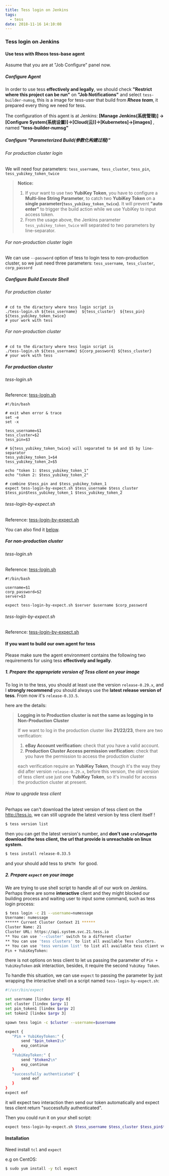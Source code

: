 ```yaml
---
title: Tess login on Jenkins
tags:
  - tess
date: 2018-11-16 14:10:08
---
```


### Tess login on Jenkins

#### Use tess with Rheos tess-base agent

Assume that you are at "Job Configure" panel now.

##### Configure Agent

In order to use tess **effectively and legally**, we should check **"Restrict where this project can be run"** on **"Job Notifications"** and select `tess-builder-numsg`, this is a image for tess-user that build from **_Rheos team_**, it prepared every thing we need for tess.

The configuration of this agent is at Jenkins: **[Manage Jenkins(系统管理)] -> [Configure System(系统设置)]->[Cloud(云)]->[Kubernetes]->[images]** , named **"tess-builder-numsg"**

##### Configure "Parameterized Build(参数化构建过程)"

###### For production cluster login

We will need four parameters: `tess_username`,` tess_cluster`, `tess_pin`, `tess_yubikey_token_twice`

> **Notice:**
>
> 1. If your want to use two **YubiKey Token**, you have to configure a **Multi-line String Parameter**, to catch two **YubiKey Token** on a **single parameter(`tess_yubikey_token_twice`)**. It will prevent **"auto enter"** to trigger the build action while we use YubiKey to input access token.
> 2. From the usage above, the Jenkins parameter `tess_yubikey_token_twice` will separated to two parameters by line-separator.

###### For non-production cluster login

We can use `--password` option of tess to login tess to non-production cluster, so we just need three parameters: `tess_username`,` tess_cluster`, `corp_passord`

##### Configure Build Execute Shell

###### For production cluster

```shell
# cd to the diractory where tess login script is
./tess-login.sh ${tess_username}  ${tess_cluster}  ${tess_pin} ${tess_yubikey_token_twice}
# your work with tess
```

###### For non-production cluster

```shell
# cd to the diractory where tess login script is
./tess-login.sh ${tess_username} ${corp_password} ${tess_cluster}
# your work with tess
```

##### For production cluster

###### tess-login.sh

Reference: [tess-login.sh](https://github.corp.ebay.com/jiaweizhang/NuMessage/blob/promethuesAndGrafanaConfig/numsg-deploy/metrics-deploy/spec/prod/tess-login.sh)

```shell
#!/bin/bash

# exit when error & trace
set -e
set -x

tess_username=$1
tess_cluster=$2
tess_pin=$3

# ${tess_yubikey_token_twice} will separated to $4 and $5 by line-separator
tess_yubikey_token_1=$4
tess_yubikey_token_2=$5

echo "token 1: $tess_yubikey_token_1"
echo "token 2: $tess_yubikey_token_2"

# combine $tess_pin and $tess_yubikey_token_1
expect tess-login-by-expect.sh $tess_username $tess_cluster $tess_pin$tess_yubikey_token_1 $tess_yubikey_token_2
```

###### tess-login-by-expect.sh

Reference: [tess-login-by-expect.sh](https://github.corp.ebay.com/jiaweizhang/NuMessage/blob/promethuesAndGrafanaConfig/numsg-deploy/metrics-deploy/spec/prod/tess-login-by-expect.sh)

You can also find it [below](2.-Prepare-expect-on-your-image).

##### For non-production cluster

###### tess-login.sh

Reference: [tess-login.sh](https://github.corp.ebay.com/jiaweizhang/NuMessage/blob/promethuesAndGrafanaConfig/numsg-deploy/metrics-deploy/spec/qa/tess-login.sh)

```shell
#!/bin/bash

username=$1
corp_password=$2
server=$3

expect tess-login-by-expect.sh $server $username $corp_password
```

###### tess-login-by-expect.sh

Reference: [tess-login-by-expect.sh](https://github.corp.ebay.com/jiaweizhang/NuMessage/blob/promethuesAndGrafanaConfig/numsg-deploy/metrics-deploy/spec/qa/tess-login-by-expect.sh)

#### If you want to build our own agent for tess

Please make sure the agent environment contains the following two requirements for using tess **effectively and legally**.

##### 1. Prepare the appropriate version of Tess client on your image

To log in to the tess, you should at least use the version `release-0.29.x`, and I **strongly recommend** you should always use the **latest release version of tess**. From now it's `release-0.33.5`.

here are the details:

> **Logging in to Production cluster is not the same as logging in to Non-Production Cluster**
>
> If we want to log in the production cluster like **21/22/23**, there are two verification:
>
> 1. **eBay Account verification:** check that you have a valid account.
> 2. **Production Cluster Access permission verification:** check that you have the permission to access the production cluster
>
> each verification require an **YubiKey Token**, though it's the way they did after version `release-0.29.x`, before this version, the old version of tess client use just one **YubiKey Token**, so it's invalid for access the production cluster at present.

###### How to upgrade tess client

Perhaps we can't download the latest version of tess client on the http://tess.io, we can still upgrade the latest version by tess client itself !

```bash
$ tess version list
```

then you can get the latest version's number, and **don't use `crul`or`wget`to download the tess client, the url that provide is unreachable on linux system.**

```bash
$ tess install release-0.33.5
```

and your should add tess to `$PATH ` for good.

##### 2. Prepare `expect` on your image

We are trying to use shell script to handle all of our work on Jenkins. Perhaps there are some **interactive** client and they might blocked our building process and waiting user to input some command, such as tess login process:

```bash
$ tess login -c 21 --username=numessage
Username: numessage
****** Current Cluster Context 21 ******
Cluster Name: 21
Cluster URL: https://api.system.svc.21.tess.io
** You can use '--cluster' switch to a different cluster
** You can use 'tess clusters' to list all available Tess clusters.
** You can use 'tess version list' to list all available tess client versions.
Pin + YubiKeyToken:
```

there is not options on tess client to let us passing the parameter of `Pin + YubiKeyToken` ask interaction, besides, it require the second `YubiKey Token`.

To handle this situation, we can use `expect` to passing the parameter by just wrapping the interactive shell on a script named `tess-login-by-expect.sh`:

```bash
#!/usr/bin/expect

set username [lindex $argv 0]
set cluster [lindex $argv 1]
set pin_token1 [lindex $argv 2]
set token2 [lindex $argv 3]

spawn tess login -c $cluster --username=$username

expect {
   "Pin + YubiKeyToken:" {
       send "$pin_token1\n"
       exp_continue
   }
   "YubiKeyToken:" {
       send "$token2\n"
       exp_continue
   }
   "successfully authenticated" {
       send eof
   }
}
expect eof
```

it will expect two interaction then send our token automatically and expect tess client return "successfully authenticated".

Then you could run it on your shell script:

```bash
expect tess-login-by-expect.sh $tess_username $tess_cluster $tess_pin$tess_yubikey_token_1 $tess_yubikey_token_2
```

#### Installation

Need install `tcl` and `expect`

e.g on CentOS:

```bash
$ sudo yum install -y tcl expect
```
